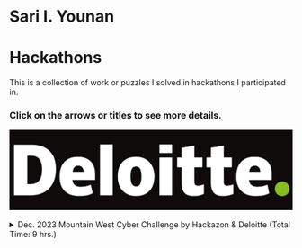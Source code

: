 # Sari I. Younan
# Hackathons
This is a collection of work or puzzles I solved in hackathons I participated in.
### Click on the arrows or titles to see more details.
![alt text](images/Deloitte-Logo.png)
<details><summary>Dec. 2023 Mountain West Cyber Challenge by Hackazon & Deloitte (Total Time: 9 hrs.)</summary><blockquote>

#### 
<details><summary>⏳ Solve Times</summary><blockquote>

- [Connected Car](#Connected-Car):<br />~2 hrs.
- [Find The Hidden Message](#Find-The-Hidden-Message):<br />~5 mins.
- [Logic Analysis](#Logic-Analysis):<br />~6.5 hrs.
- [Mayday](#Mayday):<br />~5 mins.
</blockquote></details>

#### 
<details><summary>Challenges</summary><blockquote>

# Connected Car
- **Dependencies/Auxiliaries:** [Dashboard Recoding](/Mountain-West-Cyber-Challenge/Dashboard.mkv), [CANBus log](/Mountain-West-Cyber-Challenge/CAN.log), and [Solution](/Mountain-West-Cyber-Challenge/Comp.py)
- **Prompt:** Watch the [Dashboard Recoding](/Mountain-West-Cyber-Challenge/Dashboard.mkv) and use that to help find the [CANBus log](/Mountain-West-Cyber-Challenge/CAN.log) code for door opened and door closed events based on the video.

#### [CANBus log](/Mountain-West-Cyber-Challenge/CAN.log)
- **Description:** CANBus log from a "Tesla."

#### [Dashboard Recording](/Mountain-West-Cyber-Challenge/Dashboard.mkv)
- **Description:** A video containing a few second recording of a "Tesla" dashboard.

#### [Solution](/Mountain-West-Cyber-Challenge/Comp.py)
- **Description:** Python code to sort the frequency of code occurrences in the [CANBus log](/Mountain-West-Cyber-Challenge/CAN.log) in ascending order, as there was only one door opened event and only one door closed event based on the [Dashboard Recording](/Mountain-West-Cyber-Challenge/Dashboard.mkv).  

# Find The Hidden Message
- **Dependencies/Auxiliaries:** [Text File](/Mountain-West-Cyber-Challenge/out.txt)
- **Prompt:** Find the hidden message within the [Text File](/Mountain-West-Cyber-Challenge/out.txt).

### [Text File](/Mountain-West-Cyber-Challenge/out.txt) 
- **Description:** Text file containing a paragraph.

### Solution
- First guess was to try extracting the first letter of every word as the paragraph made no grammatical, syntactical, or logical sense. The resulting string revealed the flag by spelling out the numbers and directly providing the letters.

# Logic Analysis
- **Dependencies/Auxiliaries:** [Example Code](/Mountain-West-Cyber-Challenge/example.py), [Challenge](/Mountain-West-Cyber-Challenge/chall.py), & [Solution](/Mountain-West-Cyber-Challenge/chall_edited.py)
- **Prompt:** [Challenge](/Mountain-West-Cyber-Challenge/chall.py) takes user input for a potential flag, generates the flag based on 32 XOR conditions, compares the guess with the generated flag, confirms or denies a match between the two. Find the flag.

#### [Example Code](/Mountain-West-Cyber-Challenge/example.py)
- **Description:** Example python code containing the library that performs the logic.

#### [Challenge](/Mountain-West-Cyber-Challenge/chall.py)
- **Description:** Provided source code that takes and stores a user input guess for the flag, generates the flag then confirms or denies if the guess was correct.

#### [Solution](/Mountain-West-Cyber-Challenge/chall_edited.py)
- **Description:** Personal edit of [Challenge](/Mountain-West-Cyber-Challenge/chall.py) where after learning what the imported library does and how it works, rewrote the code to become a writer instead of a guesser.

# Mayday
- **Dependencies/Auxiliaries:** [Morse Code Audio File](/Mountain-West-Cyber-Challenge/Mayday.wav)
- **Prompt:** This is a recorded signal broadcast by a sinking ship. Find the flag in the broadcast.

### [Morse Code Audio File](/Mountain-West-Cyber-Challenge/Mayday.wav)
- **Description:** Audio file containing the broadcast morse code.

### Solution
- Decoded using online morse code decoder, returned a string of text that was not recognizable language but had a noticeable pattern. Immediately chose to use an online shift cypher decoder to find the flag.

</blockquote></details>

#### 
</blockquote></details>